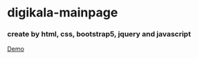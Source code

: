 # digikala-mainpage

### create by html, css, bootstrap5, jquery and javascript

[Demo](https://aliensafi.github.io/digikala-mainpage/)
